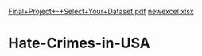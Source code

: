 [Final+Project+-+Select+Your+Dataset.pdf](https://github.com/PreetiDubey327/Hate-Crimes-in-USA/files/10356225/Final%2BProject%2B-%2BSelect%2BYour%2BDataset.pdf)
[newexcel.xlsx](https://github.com/PreetiDubey327/Hate-Crimes-in-USA/files/10356230/newexcel.xlsx)
# Hate-Crimes-in-USA
